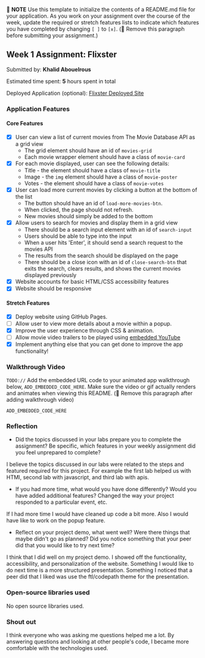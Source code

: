 📝 **NOTE** Use this template to initialize the contents of a README.md file for your application. As you work on your assignment over the course of the week, update the required or stretch features lists to indicate which features you have completed by changing `[ ]` to `[x]`. (🚫 Remove this paragraph before submitting your assignment.)

## Week 1 Assignment: Flixster

Submitted by: **Khalid Abouelrous**

Estimated time spent: **5** hours spent in total

Deployed Application (optional): [Flixster Deployed Site](https://khalidh7.github.io)

### Application Features

#### Core Features

- [x] User can view a list of current movies from The Movie Database API as a grid view
  - The grid element should have an id of `movies-grid`
  - Each movie wrapper element should have a class of `movie-card`
- [x] For each movie displayed, user can see the following details:
  - Title - the element should have a class of `movie-title`
  - Image - the `img` element should have a class of `movie-poster`
  - Votes - the element should have a class of `movie-votes`
- [x] User can load more current movies by clicking a button at the bottom of the list
  - The button should have an id of `load-more-movies-btn`.
  - When clicked, the page should not refresh.
  - New movies should simply be added to the bottom
- [x] Allow users to search for movies and display them in a grid view
  - There should be a search input element with an id of `search-input`
  - Users should be able to type into the input
  - When a user hits 'Enter', it should send a search request to the movies API
  - The results from the search should be displayed on the page
  - There should be a close icon with an id of `close-search-btn` that exits the search, clears results, and shows the current movies displayed previously
- [x] Website accounts for basic HTML/CSS accessibility features
- [x] Website should be responsive

#### Stretch Features

- [x] Deploy website using GitHub Pages.
- [ ] Allow user to view more details about a movie within a popup.
- [x] Improve the user experience through CSS & animation.
- [ ] Allow movie video trailers to be played using [embedded YouTube](https://support.google.com/youtube/answer/171780?hl=en)
- [x] Implement anything else that you can get done to improve the app functionality!

### Walkthrough Video

`TODO://` Add the embedded URL code to your animated app walkthrough below, `ADD_EMBEDDED_CODE_HERE`. Make sure the video or gif actually renders and animates when viewing this README. (🚫 Remove this paragraph after adding walkthrough video)

`ADD_EMBEDDED_CODE_HERE`

### Reflection

- Did the topics discussed in your labs prepare you to complete the assignment? Be specific, which features in your weekly assignment did you feel unprepared to complete?

I believe the topics discussed in our labs were related to the steps and featured required for this project. For example the first lab helped us with HTMl, second lab with javascript, and third lab with apis.

- If you had more time, what would you have done differently? Would you have added additional features? Changed the way your project responded to a particular event, etc.
  
If I had more time I would have cleaned up code a bit more. Also I would have like to work on the popup feature.

- Reflect on your project demo, what went well? Were there things that maybe didn't go as planned? Did you notice something that your peer did that you would like to try next time?

I think that I did well on my project demo. I showed off the functionality, accessibility, and personalization of the website. Something I would like to do next time is a more structured presentation. Something I noticed that a peer did that I liked was use the ftl/codepath theme for the presentation. 

### Open-source libraries used

No open source libraries used.

### Shout out

I think everyone who was asking me questions helped me a lot. By answering questions and looking at other people's code, I became more comfortable with the technologies used.
